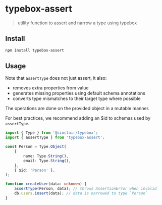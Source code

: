 # typebox-assert

> utility function to assert and narrow a type using typebox

## Install

```sh
npm install typebox-assert
```

## Usage

Note that `assertType` does not just assert, it also:

- removes extra properties from value
- generates missing properties using default schema annotations
- converts type mismatches to their target type where possible

The operations are done on the provided object in a mutable manner.

For best practices, we recommend adding an $id to schemas used by `assertType`.

```ts
import { Type } from '@sinclair/typebox';
import { assertType } from 'typebox-assert';

const Person = Type.Object(
	{
		name: Type.String(),
		email: Type.String(),
	},
	{ $id: 'Person' },
);

function createUser(data: unknown) {
	assertType(Person, data); // throws AssertionError when invalid
	db.users.insert(data); // data is narrowed to type `Person`
}
```
